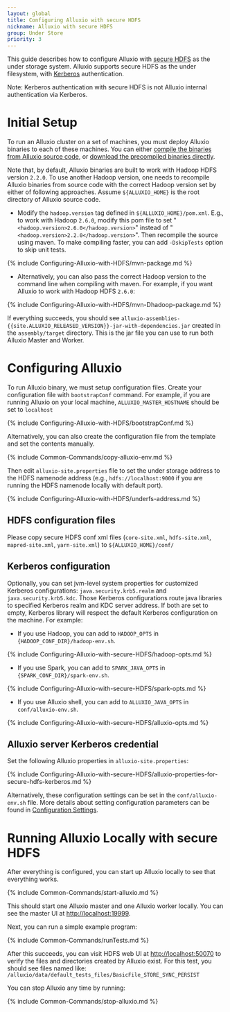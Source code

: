 ```yaml
---
layout: global
title: Configuring Alluxio with secure HDFS
nickname: Alluxio with secure HDFS
group: Under Store
priority: 3
---
```


This guide
describes how to configure Alluxio with [secure HDFS](https://hadoop.apache.org/docs/r2.7.2/hadoop-project-dist/hadoop-common/SecureMode.html)
as the under storage system. Alluxio supports secure HDFS as the under filesystem, with
[Kerberos](http://web.mit.edu/kerberos/) authentication.

Note: Kerberos authentication with secure HDFS is not Alluxio internal authentication via Kerberos.

# Initial Setup

To run an Alluxio cluster on a set of machines, you must deploy Alluxio binaries to each of these
machines. You can either
[compile the binaries from Alluxio source code](Building-Alluxio-Master-Branch.html), or
[download the precompiled binaries directly](http://alluxio.org/downloads/).

Note that, by default, Alluxio binaries are built to work with Hadoop HDFS version `2.2.0`. To use
another Hadoop version, one needs to recompile Alluxio binaries from source code with the correct
Hadoop version set by either of following approaches. Assume `${ALLUXIO_HOME}` is the root directory
of Alluxio source code.

* Modify the `hadoop.version` tag defined in `${ALLUXIO_HOME}/pom.xml`. E.g., to work with Hadoop
`2.6.0`, modify this pom file to set "`<hadoop.version>2.6.0</hadoop.version>`" instead of
"`<hadoop.version>2.2.0</hadoop.version>`". Then recompile the source using maven.
To make compiling faster, you can add `-DskipTests` option to skip unit tests.

{% include Configuring-Alluxio-with-HDFS/mvn-package.md %}

* Alternatively, you can also pass the correct Hadoop version to the command line when compiling
with maven. For example, if you want Alluxio to work with Hadoop HDFS `2.6.0`:

{% include Configuring-Alluxio-with-HDFS/mvn-Dhadoop-package.md %}

If everything succeeds, you should see
`alluxio-assemblies-{{site.ALLUXIO_RELEASED_VERSION}}-jar-with-dependencies.jar` created in the
`assembly/target` directory. This is the jar file you can use to run both Alluxio Master and Worker.

# Configuring Alluxio

To run Alluxio binary, we must setup configuration files. Create your configuration file with `bootstrapConf` command.
For example, if you are running Alluxio on your local machine, `ALLUXIO_MASTER_HOSTNAME` should be set to `localhost`

{% include Configuring-Alluxio-with-HDFS/bootstrapConf.md %}

Alternatively, you can also create the configuration file from the template and set the contents manually. 

{% include Common-Commands/copy-alluxio-env.md %}

Then edit `alluxio-site.properties` file to set the under storage address to the HDFS namenode address
(e.g., `hdfs://localhost:9000` if you are running the HDFS namenode locally with default port).

{% include Configuring-Alluxio-with-HDFS/underfs-address.md %}

## HDFS configuration files 
Please copy secure HDFS conf xml files (`core-site.xml`, `hdfs-site.xml`, `mapred-site.xml`, `yarn-site.xml`) to
`${ALLUXIO_HOME}/conf/`

## Kerberos configuration
Optionally, you can set jvm-level system properties for customized Kerberos configurations:
`java.security.krb5.realm` and `java.security.krb5.kdc`. Those Kerberos configurations route java libraries to specified Kerberos realm and KDC server address.
If both are set to empty, Kerberos library will respect
the default Kerberos configuration on the machine. For example:

* If you use Hadoop, you can add to `HADOOP_OPTS` in `{HADOOP_CONF_DIR}/hadoop-env.sh`. 

{% include Configuring-Alluxio-with-secure-HDFS/hadoop-opts.md %}

* If you use Spark, you can add to `SPARK_JAVA_OPTS` in `{SPARK_CONF_DIR}/spark-env.sh`.

{% include Configuring-Alluxio-with-secure-HDFS/spark-opts.md %}

* If you use Alluxio shell, you can add to `ALLUXIO_JAVA_OPTS` in `conf/alluxio-env.sh`.

{% include Configuring-Alluxio-with-secure-HDFS/alluxio-opts.md %}

## Alluxio server Kerberos credential
Set the following Alluxio properties in `alluxio-site.properties`:

{% include Configuring-Alluxio-with-secure-HDFS/alluxio-properties-for-secure-hdfs-kerberos.md %}

Alternatively, these configuration settings can be set in the `conf/alluxio-env.sh` file. More
details about setting configuration parameters can be found in
[Configuration Settings](Configuration-Settings.html).

# Running Alluxio Locally with secure HDFS

After everything is configured, you can start up Alluxio locally to see that everything works.

{% include Common-Commands/start-alluxio.md %}

This should start one Alluxio master and one Alluxio worker locally. You can see the master UI at
[http://localhost:19999](http://localhost:19999).

Next, you can run a simple example program:

{% include Common-Commands/runTests.md %}

After this succeeds, you can visit HDFS web UI at [http://localhost:50070](http://localhost:50070)
to verify the files and directories created by Alluxio exist. For this test, you should see
files named like: `/alluxio/data/default_tests_files/BasicFile_STORE_SYNC_PERSIST`

You can stop Alluxio any time by running:

{% include Common-Commands/stop-alluxio.md %}
